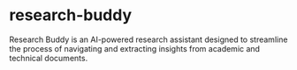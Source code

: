 # research-buddy
Research Buddy is an AI-powered research assistant designed to streamline the process of navigating and extracting insights from academic and technical documents.
